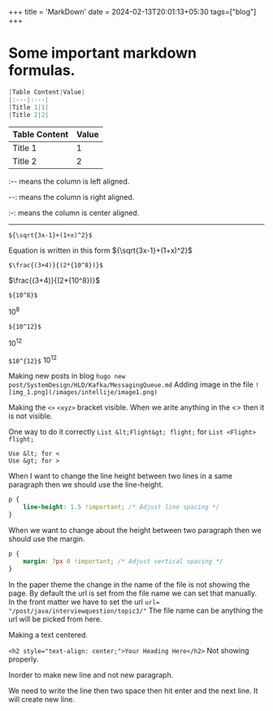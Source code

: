 +++
title = 'MarkDown'
date = 2024-02-13T20:01:13+05:30
tags=["blog"]
+++



# Some important markdown formulas.

```java
|Table Content|Value|
|:---|:---|
|Title 1|1|
|Title 2|2|
```

|Table Content|Value|
|:---|:---|
|Title 1|1|
|Title 2|2|

:-- means the column is left aligned.

--: means the column is right aligned.

:-: means the column is center aligned.

---

```${\sqrt{3x-1}+(1+x)^2}$```

Equation is written in this form ${\sqrt{3x-1}+(1+x)^2}$

```$\frac{(3+4)}{(2*{10^8})}$```

$\frac{(3+4)}{(2*{10^8})}$

```${10^8}$```

${10^8}$

```${10^12}$```

${10^12}$

```$10^{12}$```
$10^{12}$

Making new posts in blog `hugo new post/SystemDesign/HLD/Kafka/MessagingQueue.md`
Adding image in the file `![img_1.png](/images/intellije/image1.png)`

Making the `<>` `<xyz>` bracket visible. When we arite anything in the <> then it is not visible.

One way to do it correctly `List &lt;Flight&gt; flight;` for `List <Flight> flight;`

```
Use &lt; for <
Use &gt; for >
```

When I want to change the line height between two lines in a same paragraph then we should use the line-height.
```css
p {
    line-height: 1.5 !important; /* Adjust line spacing */
}
```
When we want to change about the height between two paragraph then we should use the margin.
```css
p {
    margin: 7px 0 !important; /* Adjust vertical spacing */
}
```

In the paper theme the change in the name of the file is not showing the page. By default the url is set from the file name we can set that manually.
In the front matter we have to set the url `url= "/post/java/interviewquestion/topic3/"` The file name can be anything the url will be picked from here.


Making a text centered.

`<h2 style="text-align: center;">Your Heading Here</h2>` Not showing properly.

Inorder to make new line and not new paragraph.

We need to write the line then two space then hit enter and the next line. It will create new line.